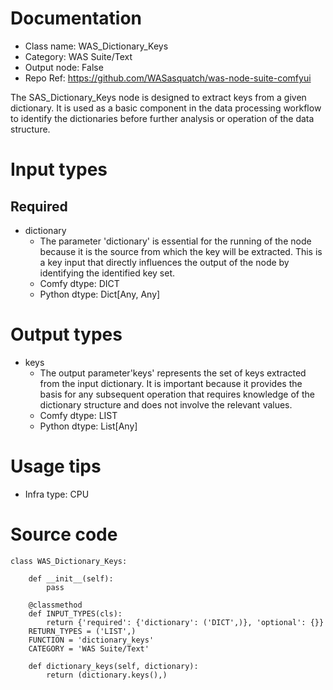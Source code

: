 # Documentation
- Class name: WAS_Dictionary_Keys
- Category: WAS Suite/Text
- Output node: False
- Repo Ref: https://github.com/WASasquatch/was-node-suite-comfyui

The SAS_Dictionary_Keys node is designed to extract keys from a given dictionary. It is used as a basic component in the data processing workflow to identify the dictionaries before further analysis or operation of the data structure.

# Input types
## Required
- dictionary
    - The parameter 'dictionary' is essential for the running of the node because it is the source from which the key will be extracted. This is a key input that directly influences the output of the node by identifying the identified key set.
    - Comfy dtype: DICT
    - Python dtype: Dict[Any, Any]

# Output types
- keys
    - The output parameter'keys' represents the set of keys extracted from the input dictionary. It is important because it provides the basis for any subsequent operation that requires knowledge of the dictionary structure and does not involve the relevant values.
    - Comfy dtype: LIST
    - Python dtype: List[Any]

# Usage tips
- Infra type: CPU

# Source code
```
class WAS_Dictionary_Keys:

    def __init__(self):
        pass

    @classmethod
    def INPUT_TYPES(cls):
        return {'required': {'dictionary': ('DICT',)}, 'optional': {}}
    RETURN_TYPES = ('LIST',)
    FUNCTION = 'dictionary_keys'
    CATEGORY = 'WAS Suite/Text'

    def dictionary_keys(self, dictionary):
        return (dictionary.keys(),)
```